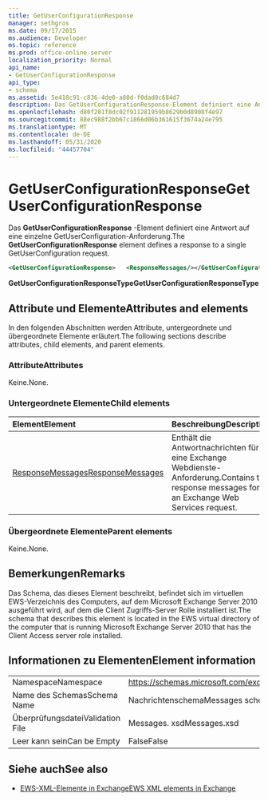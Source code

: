 ```yaml
---
title: GetUserConfigurationResponse
manager: sethgros
ms.date: 09/17/2015
ms.audience: Developer
ms.topic: reference
ms.prod: office-online-server
localization_priority: Normal
api_name:
- GetUserConfigurationResponse
api_type:
- schema
ms.assetid: 5e418c91-c836-4de0-a80d-f0dad0c684d7
description: Das GetUserConfigurationResponse-Element definiert eine Antwort auf eine einzelne GetUserConfiguration-Anforderung.
ms.openlocfilehash: d80f281f8dc02f911281959b8629b0d8908f4e97
ms.sourcegitcommit: 88ec988f2bb67c1866d06b361615f3674a24e795
ms.translationtype: MT
ms.contentlocale: de-DE
ms.lasthandoff: 05/31/2020
ms.locfileid: "44457704"
---
```

# <a name="getuserconfigurationresponse"></a><span data-ttu-id="5fab7-103">GetUserConfigurationResponse</span><span class="sxs-lookup"><span data-stu-id="5fab7-103">GetUserConfigurationResponse</span></span>

<span data-ttu-id="5fab7-104">Das **GetUserConfigurationResponse** -Element definiert eine Antwort auf eine einzelne GetUserConfiguration-Anforderung.</span><span class="sxs-lookup"><span data-stu-id="5fab7-104">The **GetUserConfigurationResponse** element defines a response to a single GetUserConfiguration request.</span></span> 
  
```xml
<GetUserConfigurationResponse>   <ResponseMessages/></GetUserConfigurationResponse>
```

 <span data-ttu-id="5fab7-105">**GetUserConfigurationResponseType**</span><span class="sxs-lookup"><span data-stu-id="5fab7-105">**GetUserConfigurationResponseType**</span></span>
## <a name="attributes-and-elements"></a><span data-ttu-id="5fab7-106">Attribute und Elemente</span><span class="sxs-lookup"><span data-stu-id="5fab7-106">Attributes and elements</span></span>

<span data-ttu-id="5fab7-107">In den folgenden Abschnitten werden Attribute, untergeordnete und übergeordnete Elemente erläutert.</span><span class="sxs-lookup"><span data-stu-id="5fab7-107">The following sections describe attributes, child elements, and parent elements.</span></span>
  
### <a name="attributes"></a><span data-ttu-id="5fab7-108">Attribute</span><span class="sxs-lookup"><span data-stu-id="5fab7-108">Attributes</span></span>

<span data-ttu-id="5fab7-109">Keine.</span><span class="sxs-lookup"><span data-stu-id="5fab7-109">None.</span></span>
  
### <a name="child-elements"></a><span data-ttu-id="5fab7-110">Untergeordnete Elemente</span><span class="sxs-lookup"><span data-stu-id="5fab7-110">Child elements</span></span>

|<span data-ttu-id="5fab7-111">**Element**</span><span class="sxs-lookup"><span data-stu-id="5fab7-111">**Element**</span></span>|<span data-ttu-id="5fab7-112">**Beschreibung**</span><span class="sxs-lookup"><span data-stu-id="5fab7-112">**Description**</span></span>|
|:-----|:-----|
|[<span data-ttu-id="5fab7-113">ResponseMessages</span><span class="sxs-lookup"><span data-stu-id="5fab7-113">ResponseMessages</span></span>](responsemessages.md) <br/> |<span data-ttu-id="5fab7-114">Enthält die Antwortnachrichten für eine Exchange Webdienste-Anforderung.</span><span class="sxs-lookup"><span data-stu-id="5fab7-114">Contains the response messages for an Exchange Web Services request.</span></span>  <br/> |
   
### <a name="parent-elements"></a><span data-ttu-id="5fab7-115">Übergeordnete Elemente</span><span class="sxs-lookup"><span data-stu-id="5fab7-115">Parent elements</span></span>

<span data-ttu-id="5fab7-116">Keine.</span><span class="sxs-lookup"><span data-stu-id="5fab7-116">None.</span></span>
  
## <a name="remarks"></a><span data-ttu-id="5fab7-117">Bemerkungen</span><span class="sxs-lookup"><span data-stu-id="5fab7-117">Remarks</span></span>

<span data-ttu-id="5fab7-118">Das Schema, das dieses Element beschreibt, befindet sich im virtuellen EWS-Verzeichnis des Computers, auf dem Microsoft Exchange Server 2010 ausgeführt wird, auf dem die Client Zugriffs-Server Rolle installiert ist.</span><span class="sxs-lookup"><span data-stu-id="5fab7-118">The schema that describes this element is located in the EWS virtual directory of the computer that is running Microsoft Exchange Server 2010 that has the Client Access server role installed.</span></span>
  
## <a name="element-information"></a><span data-ttu-id="5fab7-119">Informationen zu Elementen</span><span class="sxs-lookup"><span data-stu-id="5fab7-119">Element information</span></span>

|||
|:-----|:-----|
|<span data-ttu-id="5fab7-120">Namespace</span><span class="sxs-lookup"><span data-stu-id="5fab7-120">Namespace</span></span>  <br/> |https://schemas.microsoft.com/exchange/services/2006/messages  <br/> |
|<span data-ttu-id="5fab7-121">Name des Schemas</span><span class="sxs-lookup"><span data-stu-id="5fab7-121">Schema Name</span></span>  <br/> |<span data-ttu-id="5fab7-122">Nachrichtenschema</span><span class="sxs-lookup"><span data-stu-id="5fab7-122">Messages schema</span></span>  <br/> |
|<span data-ttu-id="5fab7-123">Überprüfungsdatei</span><span class="sxs-lookup"><span data-stu-id="5fab7-123">Validation File</span></span>  <br/> |<span data-ttu-id="5fab7-124">Messages. xsd</span><span class="sxs-lookup"><span data-stu-id="5fab7-124">Messages.xsd</span></span>  <br/> |
|<span data-ttu-id="5fab7-125">Leer kann sein</span><span class="sxs-lookup"><span data-stu-id="5fab7-125">Can be Empty</span></span>  <br/> |<span data-ttu-id="5fab7-126">False</span><span class="sxs-lookup"><span data-stu-id="5fab7-126">False</span></span>  <br/> |
   
## <a name="see-also"></a><span data-ttu-id="5fab7-127">Siehe auch</span><span class="sxs-lookup"><span data-stu-id="5fab7-127">See also</span></span>



- [<span data-ttu-id="5fab7-128">EWS-XML-Elemente in Exchange</span><span class="sxs-lookup"><span data-stu-id="5fab7-128">EWS XML elements in Exchange</span></span>](ews-xml-elements-in-exchange.md)

